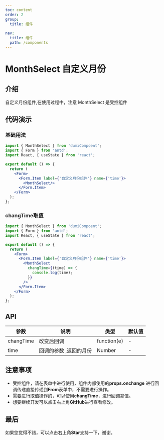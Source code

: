 ```yaml
---
toc: content
order: 2
group:
  title: 组件
  
nav:
  title: 组件
  path: /components
---
```


# MonthSelect 自定义月份

## 介绍

自定义月份组件,在使用过程中，注意 MonthSelect 是受控组件

## 代码演示

### 基础用法

```jsx
import { MonthSelect } from 'dumiCompoent';
import { Form } from 'antd';
import React, { useState } from 'react';

export default () => {
  return (
    <Form>
      <Form.Item label={'自定义月份组件'} name={'time'}>
        <MonthSelect/>
      </Form.Item>
    </Form>
  );
};
```
### changTime取值

```jsx
import { MonthSelect } from 'dumiCompoent';
import { Form } from 'antd';
import React, { useState } from 'react';

export default () => {
  return (
    <Form>
      <Form.Item label={'自定义月份组件'} name={'time'}>
        <MonthSelect
          changTime={(time) => {
            console.log(time);
          }}
        />
      </Form.Item>
    </Form>
  );
};
```

## API

| 参数     | 说明           | 类型        | 默认值 |
| -------- | -------------- | ----------- | ------ |
| changTime     | 改变后回调 | function(e)    | -      |
| time     | 回调的参数 ,返回的月份      | Number      | -      |


## 注意事项

- 受控组件，请在表单中进行使用，组件内部使用的**props.onchange** 进行回调传递直接传递到**From**表单中，不需要进行操作。
- 需要进行取值操作的，可以使用**changTime**，进行回调拿值。
- 想要继续开发可以点击右上角**GitHub**进行查看修改。

## 最后

如果您觉得不错，可以点击右上角**Star**支持一下，谢谢。